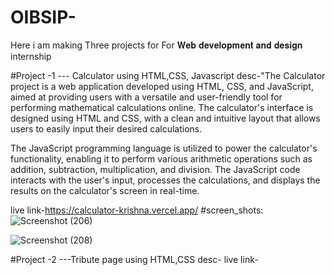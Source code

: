 # OIBSIP-

Here i am making Three projects for For 𝐖𝐞𝐛 𝐝𝐞𝐯𝐞𝐥𝐨𝐩𝐦𝐞𝐧𝐭 𝐚𝐧𝐝 𝐝𝐞𝐬𝐢𝐠𝐧 internship 

#Project -1  --- Calculator using HTML,CSS, Javascript
desc-"The Calculator project is a web application developed using HTML, CSS, and JavaScript, aimed at providing users with a versatile and user-friendly tool for performing mathematical calculations online. The calculator's interface is designed using HTML and CSS, with a clean and intuitive layout that allows users to easily input their desired calculations.

The JavaScript programming language is utilized to power the calculator's functionality, enabling it to perform various arithmetic operations such as addition, subtraction, multiplication, and division. The JavaScript code interacts with the user's input, processes the calculations, and displays the results on the calculator's screen in real-time.

live link-https://calculator-krishna.vercel.app/
#screen_shots:
![Screenshot (206)](https://github.com/krishnagptamcs/OIBSIP-/assets/121439479/6f428ec0-4a16-4795-b1e1-2621ebb2f7a7)

![Screenshot (208)](https://github.com/krishnagptamcs/OIBSIP-/assets/121439479/b5eec0db-ba06-4359-8d5b-02f1e1f4f9b8)


#Project -2  ---Tribute page using HTML,CSS
desc-
live link-
